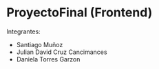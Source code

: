 # ProyectoFinal (Frontend)

Integrantes:

- Santiago Muñoz
- Julian David Cruz Cancimances
- Daniela Torres Garzon
